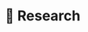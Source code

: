 # 🔬 Research
<!-- *2024.04*: 🎉 A paper is published in Macromolecules -->


<!--<!-- - *2024.03*: 🎉 Two papers are accepted by ICLR 2024
- *2023.05*: 🎉 Five papers are accepted by ACL 2023
- *2023.01*: DiffSinger was introduced in [a very popular video](https://www.bilibili.com/video/BV1uM411t7ZJ) (2000k+ views) in Bilibili!
- *2023.01*: I join TikTok <img src='./images/tiktok.png' style='width: 6em;'> as a speech research scientist in Singapore!
- *2022.02*: I release a modern and responsive academic personal [homepage template](https://github.com/RayeRen/acad-homepage.github.io). Welcome to STAR and FORK! -->